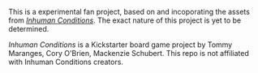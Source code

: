 This is a experimental fan project, based on and incoporating the assets from [*Inhuman Conditions*](https://robots.management). The exact nature of this project is yet to be determined.

*Inhuman Conditions* is a Kickstarter board game project by Tommy Maranges, Cory O'Brien, Mackenzie Schubert. This repo is not affiliated with Inhuman Conditions creators.
